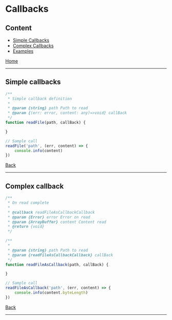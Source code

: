 # Callbacks

## Content

* [Simple Callbacks](#simple-callbacks)
* [Complex Callbacks](#complex-callback)
* [Examples](../lib/callbacks.js)

[Home](../README.md)

---


## Simple callbacks

```javascript
/**
 * Simple callback definition
 * 
 * @param {string} path Path to read
 * @param {(err: error, content: any)=>void} callBack 
 */
function readFile(path, callBack) {

}

// Sample call
readFile('path', (err, content) => {
    console.info(content)
})
```

[Back](#content)

---


## Complex callback

```javascript
/**
 * On read complete
 * 
 * @callback readFileAsCallbackCallback
 * @param {Error} error Error on read
 * @param {ArrayBuffer} content Content read
 * @return {void}
 */

/**
 * 
 * @param {string} path Path to read
 * @param {readFileAsCallbackCallback} callBack 
 */
function readFileAsCallback(path, callBack) {

}

// Sample call
readFileAsCallback('path', (err, content) => {
    console.info(content.byteLength)
})
```

[Back](#content)

---
